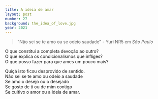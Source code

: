 ```yaml
---
title: A ideia de amar
layout: post
number: 27
background: the_idea_of_love.jpg
year: 2021
---
```


> "Não sei se te amo ou se odeio saudade" - Yuri NR5 em *São Paulo*

O que constitui a completa devoção ao outro?  
O que explica os condicionalismos que infliges?  
O que posso fazer para que ames um pouco mais?  

Quiçá isto ficou desprovido de sentido.  
Não sei se te amo ou odeio a saudade  
Se amo o desejo ou o desejado  
Se gosto de ti ou de mim contigo  
Se cultivo o amor ou a ideia de amar.  